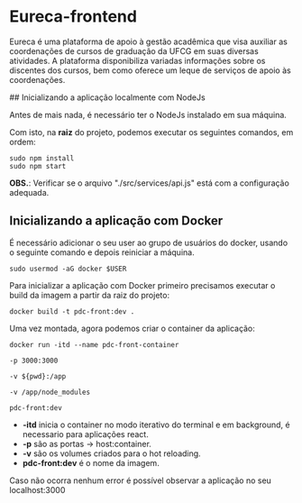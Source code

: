 # Eureca-frontend
<p>Eureca é uma plataforma de apoio à gestão acadêmica que visa auxiliar as coordenações de cursos de graduação da UFCG em suas diversas atividades. A plataforma disponibiliza variadas informações sobre os discentes dos cursos, bem como oferece um leque de serviços de apoio às coordenações.</p>
## Inicializando a aplicação localmente com NodeJs

<p>Antes de mais nada, é necessário ter o NodeJs instalado em sua máquina.</p>
<p>Com isto, na <strong>raiz</strong> do projeto, podemos executar os seguintes comandos, em ordem:</p>

<code>sudo npm install</code><br>
<code>sudo npm start</code>

**OBS.**: Verificar se o arquivo "./src/services/api.js" está com a configuração adequada.

## Inicializando a aplicação com Docker

<p>É necessário adicionar o seu user ao grupo de usuários do docker, usando o seguinte comando e depois reiniciar a máquina.</p>

<code>sudo usermod -aG docker $USER</code>

<p>Para inicializar a aplicação com Docker primeiro precisamos executar o build da imagem a partir da raiz do projeto:</p>

<code>docker build -t pdc-front:dev .</code>

<p>Uma vez montada, agora podemos criar o container da aplicação:</p>

<code>docker run -itd --name pdc-front-container \
    -p 3000:3000 \
    -v ${pwd}:/app \
    -v /app/node_modules \
    pdc-front:dev
</code>

- <b>-itd</b> inicia o container no modo iterativo do terminal e em background, é necessario para aplicações react.
- <b>-p</b> são as portas -> host:container.
- <b>-v</b> são os volumes criados para o hot reloading.
- <b>pdc-front:dev</b> é o nome da imagem.

<p>Caso não ocorra nenhum error é possível observar a aplicação no seu localhost:3000</p>
